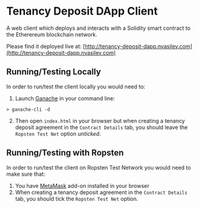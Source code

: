 # Tenancy Deposit DApp Client

A web client which deploys and interacts with a Solidity smart contract to the Etherereum blockchain network.

Please find it deployed live at: [http://tenancy-deposit-dapp.nvasilev.com](http://tenancy-deposit-dapp.nvasilev.com)

## Running/Testing Locally
In order to run/test the client locally you would need to:
1. Launch [Ganache](http://truffleframework.com/ganache/) in your command line:
```
> ganache-cli -d
```
2. Then open `index.html` in your browser but when creating a tenancy deposit agreement in the `Contract Details` tab, you should leave the `Ropsten Test Net` option _unticked_.  

## Running/Testing with Ropsten
In order to run/test the client on Ropsten Test Network you would need to make sure that:
1. You have [MetaMask](https://metamask.io/) add-on installed in your browser
2. When creating a tenancy deposit agreement in the `Contract Details` tab, you should tick the `Ropsten Test Net` option.
